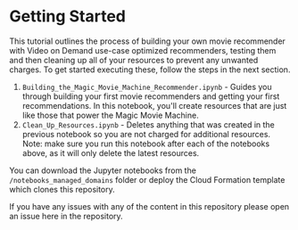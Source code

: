 # Getting Started

This tutorial outlines the process of building your own movie recommender with Video on Demand use-case optimized recommenders, testing them  and then cleaning up all of your resources to prevent any unwanted charges. To get started executing these, follow the steps in the next section.

1. `Building_the_Magic_Movie_Machine_Recommender.ipynb`  - Guides you through building your first movie recommenders and getting your first recommendations. In this notebook, you'll create resources that are just like those that power the Magic Movie Machine.
2. `Clean_Up_Resources.ipynb` - Deletes anything that was created in the previous notebook so you are not charged for additional resources. Note: make sure you run this notebook after each of the notebooks above, as it will only delete the latest resources.

You can download the Jupyter notebooks from the `/notebooks_managed_domains` folder or deploy the Cloud Formation template which clones this repository.

If you have any issues with any of the content in this repository please open an issue here in the repository.